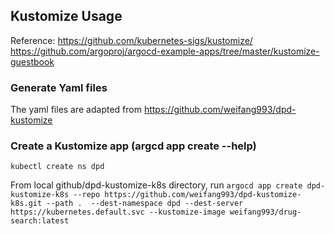 
## Kustomize Usage ##

Reference: https://github.com/kubernetes-sigs/kustomize/
https://github.com/argoproj/argocd-example-apps/tree/master/kustomize-guestbook

### Generate Yaml files ###

The yaml files are adapted from https://github.com/weifang993/dpd-kustomize

### Create a Kustomize app (argcd app create --help) ###

`kubectl create ns dpd`

From local github/dpd-kustomize-k8s directory, run
`argocd app create dpd-kustomize-k8s --repo https://github.com/weifang993/dpd-kustomize-k8s.git --path .  --dest-namespace dpd --dest-server https://kubernetes.default.svc --kustomize-image weifang993/drug-search:latest`

